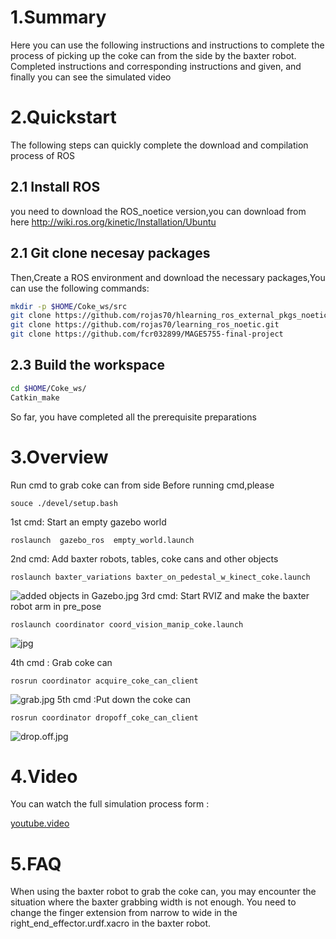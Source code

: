 # 1.Summary
Here you can use the following instructions and instructions to complete the process of picking up the coke can from the side by the baxter robot. Completed instructions and corresponding instructions and given, and finally you can see the simulated video
# 2.Quickstart
The following steps can quickly complete the download and compilation process of ROS
## 2.1 Install ROS
you need to download the ROS_noetice version,you can download from here http://wiki.ros.org/kinetic/Installation/Ubuntu

## 2.1 Git clone necesay packages

Then,Create a ROS environment and download the necessary packages,You can use the following commands:
```bash
mkdir -p $HOME/Coke_ws/src
git clone https://github.com/rojas70/hlearning_ros_external_pkgs_noetic.git
git clone https://github.com/rojas70/learning_ros_noetic.git
git clone https://github.com/fcr032899/MAGE5755-final-project
 ```
## 2.3 Build the workspace
```bash
cd $HOME/Coke_ws/
Catkin_make
````
So far, you have completed all the prerequisite preparations

# 3.Overview
Run cmd to grab coke can from side
Before running cmd,please 
```
souce ./devel/setup.bash
```
1st cmd:  Start an empty gazebo world
```
roslaunch  gazebo_ros  empty_world.launch
```
2nd cmd:  Add baxter robots, tables, coke cans and other objects
```
roslaunch baxter_variations baxter_on_pedestal_w_kinect_coke.launch 
```
![added objects in Gazebo.jpg](./images/8.jpg)
3rd cmd:  Start RVIZ and make the baxter robot arm in pre_pose
```
roslaunch coordinator coord_vision_manip_coke.launch
```

![jpg](./images/9.9.jpg)

4th cmd : Grab coke can

```
rosrun coordinator acquire_coke_can_client
```
![grab.jpg](./images/11.jpg)
5th cmd :Put down the coke can

```
rosrun coordinator dropoff_coke_can_client
```

![drop.off.jpg](./images/12.jpg)


# 4.Video
You can watch the full simulation process form :

[youtube.video](https://www.youtube.com/watch?v=3I2kVjDQLXQ)
# 5.FAQ
When using the baxter robot to grab the coke can, you may encounter the situation where the baxter grabbing width is not enough. You need to change the finger extension from narrow to wide in the right_end_effector.urdf.xacro in the baxter robot.









